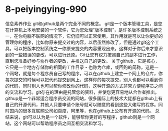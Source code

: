 # 8-peiyingying-990
信息素养作业
git和github是两个完全不同的概念。
git是一个版本管理工具，是您在计算机上本地安装的一个软件，它为您处理“版本控制”，是许多版本控制系统之一，在你电脑不联网的情况下，它仍旧可以正常使用，其作用就是可以让你更好的管理你的程序，比如你原来提交过的内容，以后虽然修改了，但是通过git这个工具，可以把版本控制系统之一你原来提交的内容重现出来，这样对于你后来才意识到的一些错误的更改，可以进行还原。Git让您有权力按照自己的副本进行工作，直到您准备好参与协作者的更改，并推送自己的更改。
关于github，它是核心，它只是一个地方存储你的相同的工作目录 - 也称为仓库，或回购的简称。这是一个网站，就是每个程序员自己写的程序，可以在github上建立一个网上的仓库，你每次提交的时候可以把代码提交到网上，这样你的每次提交，别人也都可以看到你的代码，同时别人也可以帮你修改你的代码，这种开源的方式非常方便程序员之间的交流和学习。git存在的理由是托管您的资料，并使您更容易地从合作者推出。githup是一个非常适合程序员交流的网站，很多国际上的技术大佬都在github上有自己的开源代码，其他人只要申请个账号就可以随意的看到这些大佬写的程序。同时国内的很多互联网公司如百度，阿里等，也在github上公布有开源的代码。
总结来说，git可以认为是一个软件，能够帮你更好的写程序，github则是一个网站，这个网站可以帮助程序员之间互相交流和学习。
